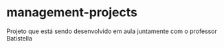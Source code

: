# management-projects
Projeto que está sendo desenvolvido em aula juntamente com o professor Batistella

